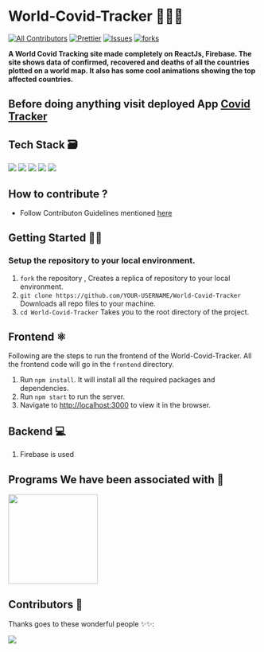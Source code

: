 # World-Covid-Tracker 🤧😷📝

<!-- ALL-CONTRIBUTORS-BADGE:START - Do not remove or modify this section -->

[![All Contributors](https://img.shields.io/badge/all_contributors-bot-orange.svg?style=flat-square)](#contributors-)
[![Prettier](https://img.shields.io/badge/code_style-prettier-ff69b4.svg)](https://prettier.io)
[![Issues](https://img.shields.io/github/issues/Saikat-98/World-Covid-Tracker)](#issues)
[![forks](https://img.shields.io/github/forks/Saikat-98/World-Covid-Tracker)](#forks)

<strong> A World Covid Tracking site made completely on ReactJs, Firebase. The site shows data of confirmed, recovered and deaths of all the countries plotted on a world map. It also has some cool animations showing the top affected countries. </strong>

## Before doing anything visit deployed App <a href="https://covid-19-tracker-2c77b.web.app/">Covid Tracker </a>

## Tech Stack 🗃

<img src="https://img.shields.io/badge/-expressJS-yellowgreen"> <img src="https://img.shields.io/badge/-ReactJS-%2300bfff%20"> <img src="https://img.shields.io/badge/-NodeJS-black?style=flat&logo=node.js"> <img src="https://img.shields.io/badge/-Firebase-yellowgreen"> <img src="https://img.shields.io/badge/-PWA-blue">

## How to contribute ?

- Follow Contributon Guidelines mentioned [here](https://github.com/Saikat-98/World-Covid-Tracker/blob/main/CONTRIBUTING.md)

## Getting Started 👨‍💻

### Setup the repository to your local environment.

1. `fork` the repository , Creates a replica of repository to your local environment.
2. `git clone https://github.com/YOUR-USERNAME/World-Covid-Tracker` Downloads all repo files to your machine.
3. `cd World-Covid-Tracker` Takes you to the root directory of the project.

## Frontend ⚛️

Following are the steps to run the frontend of the World-Covid-Tracker. All the frontend code will go in the `frontend` directory.

1. Run `npm install`. It will install all the required packages and dependencies.
2. Run `npm start` to run the server.
3. Navigate to [http://localhost:3000](http://localhost:3000) to view it in the browser.

## Backend 💻

1. Firebase is used

## Programs We have been associated with 🤍

<a href="https://devscript.tech/woc/" target="_blank"><img src="assets/DWoC.png" width="180px" height="180px"></a>

## Contributors 🌟

Thanks goes to these wonderful people ✨✨:

<a href="https://github.com/Saikat-98/World-Covid-Tracker/graphs/contributors">
  <img src="https://contrib.rocks/image?repo=Saikat-98/World-Covid-Tracker" />
</a>

